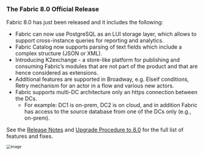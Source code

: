 ### The Fabric 8.0 Official Release

Fabric 8.0 has just been released and it includes the following:

* Fabric can now use PostgreSQL as an LUI storage layer, which allows to support cross-instance queries for reporting and analytics.
* Fabric Catalog now supports parsing of text fields which include a complex structure (JSON or XML).
* Introducing K2exchange - a store-like platform for publishing and consuming Fabric’s modules that are not part of the product and that are hence considered as extensions. 
* Additional features are supported in Broadway, e.g. Elseif conditions, Retry mechanism for an actor in a flow and various new actors.
* Fabric supports multi-DC architecture only an https connection between the DCs. 
  * For example: DC1 is on-prem, DC2 is on cloud, and in addition Fabric has access to the source database from one of the DCs only (e.g., on-prem).

See the [Release Notes](https://support.k2view.com/Academy/Release_Notes_And_Upgrade/V8.0/Fabric_Release_Notes_V8.0.0.pdf.html) and [Upgrade Procedure to 8.0](https://support.k2view.com/Academy/Release_Notes_And_Upgrade/V8.0/Fabric_Upgrade_Procedure_To_V8.0.pdf.html) for the full list of features and fixes.

<img src="images/img10.png" alt="image" style="zoom: 70%;" />
